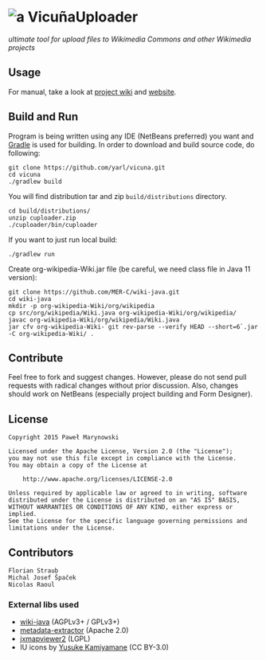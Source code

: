 # ![a](https://upload.wikimedia.org/wikipedia/commons/thumb/0/0a/VicunaUploader_logo.png/30px-VicunaUploader_logo.png) VicuñaUploader
_ultimate tool for upload files to Wikimedia Commons and other Wikimedia projects_

## Usage
For manual, take a look at [project wiki](https://github.com/yarl/vicuna/wiki) and [website](https://yarl.github.io/vicuna).

## Build and Run
Program is being written using any IDE (NetBeans preferred) you want and [Gradle](https://gradle.org/) is used for building. In order to download and build source code, do following:

```
git clone https://github.com/yarl/vicuna.git
cd vicuna
./gradlew build
```
You will find distribution tar and zip `build/distributions` directory.

```
cd build/distributions/
unzip cuploader.zip
./cuploader/bin/cuploader
```

If you want to just run local build:

```
./gradlew run
```

Create org-wikipedia-Wiki.jar file (be careful, we need class file in Java 11 version):
```
git clone https://github.com/MER-C/wiki-java.git
cd wiki-java
mkdir -p org-wikipedia-Wiki/org/wikipedia
cp src/org/wikipedia/Wiki.java org-wikipedia-Wiki/org/wikipedia/
javac org-wikipedia-Wiki/org/wikipedia/Wiki.java
jar cfv org-wikipedia-Wiki-`git rev-parse --verify HEAD --short=6`.jar -C org-wikipedia-Wiki/ .
```

## Contribute
Feel free to fork and suggest changes. However, please do not send pull requests with radical changes without prior discussion. Also, changes should work on NetBeans (especially project building and Form Designer).

## License
```
Copyright 2015 Paweł Marynowski

Licensed under the Apache License, Version 2.0 (the "License");
you may not use this file except in compliance with the License.
You may obtain a copy of the License at

    http://www.apache.org/licenses/LICENSE-2.0

Unless required by applicable law or agreed to in writing, software
distributed under the License is distributed on an "AS IS" BASIS,
WITHOUT WARRANTIES OR CONDITIONS OF ANY KIND, either express or implied.
See the License for the specific language governing permissions and
limitations under the License.
```

## Contributors
```
Florian Straub
Michal Josef Špaček
Nicolas Raoul
```

### External libs used

- [wiki-java](https://github.com/MER-C/wiki-java) (AGPLv3+ / GPLv3+)
- [metadata-extractor](https://github.com/drewnoakes/metadata-extractor) (Apache 2.0)
- [jxmapviewer2](https://github.com/msteiger/jxmapviewer2) (LGPL)
- IU icons by [Yusuke Kamiyamane](http://p.yusukekamiyamane.com/) (CC BY-3.0)
